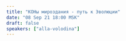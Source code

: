 ```yaml
---
title: "КОНы мироздания - путь к Эволюции"
date: "08 Sep 21 18:00 MSK"
draft: false
speakers: ["alla-volodina"]
---
```

